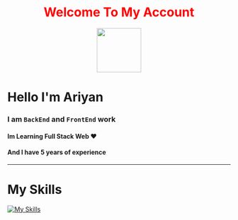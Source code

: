 <h1 align="center" style="color:red;">Welcome To My Account</h1>

<div align="center">
	<img width="100rem" 
src="https://camo.githubusercontent.com/7ed4dcd6b92f01d24c2c74c7ed3e3cec12fc016c1e2e2875ec802cb5a217c9f9/68747470733a2f2f6d65646961342e67697068792e636f6d2f6d656469612f336b50446d6f5764427051504e68436e55472f67697068792e676966](https://cdnl.iconscout.com/lottie/premium/preview-watermark/male-programmer-doing-coding-work-9560195-7793573.mp4](https://camo.githubusercontent.com/7de37139d0b4c1ce40865e799b446c0e963a3dd8fb68d239707237c40604fa3d/68747470733a2f2f63646e2e6472696262626c652e636f6d2f75736572732f3733303730332f73637265656e73686f74732f363538313234332f6176656e746f2e676966" >
</div>


# Hello I'm Ariyan 

### I am `BackEnd` and `FrontEnd` work
#### Im Learning Full Stack Web ♥️
#### And I have 5 years of experience
--- 

# My Skills


[![My Skills](https://skillicons.dev/icons?i=js,html,css,tailwind,angular,react,net,cs,figma,rider,lua,ts,nodejs,python)](https://skillicons.dev)

